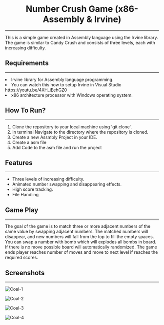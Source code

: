 <h1 align="center">Number Crush Game (x86-Assembly & Irvine)</h1>
<hr>
<p>This is a simple game created in Assembly language using the Irvine library. The game is similar to Candy Crush and consists of three levels, each with increasing difficulty.</p>


<h2>Requirements</h2>
<hr>
<li>Irvine library for Assembly language programming.
<li>You can watch this how to setup Irvine in Visual Studio https://youtu.be/4XH_iEehGZ0</li>
</li>
<li>x86 architecture processor with Windows operating system.</li>


<h2>How To Run?</h2>
<hr>
<ol>
<li>Clone the repository to your local machine using 'git clone'.</li>
<li>In terminal Navigate to the directory where the repository is cloned.</li>
<li>Create a new Assmbly Project in your IDE.</li>
<li>Create a asm file</li>
<li>Add Code to the asm file and run the project</li>
</ol>


<h2>Features</h2>
<hr>
<ul>
<li>Three levels of increasing difficulty.</li>
<li>Animated number swapping and disappearing effects.</li>
<li>High score tracking.</li>
<li>File Handling</li>
</ul>


<h2>Game Play</h2>
<hr>
<p>The goal of the game is to match three or more adjacent numbers of the same value by swapping adjacent numbers. The matched numbers will disappear, 
and new numbers will fall from the top to fill the empty spaces. You can swap a number with bomb which will explodes all bombs in board. If there is no move 
possible board will automatically randomized. The game ends player reaches number of moves and move to next level if reaches the required scores.</p>


<h2>Screenshots</h2>
<hr>

![Coal-1](https://user-images.githubusercontent.com/96474143/236566324-de0a7be6-4049-4580-a57e-4284f843fa97.png)

![Coal-2](https://user-images.githubusercontent.com/96474143/236566346-67afb283-3f6e-4288-8a10-7a08d0b900b9.png)

![Coal-3](https://user-images.githubusercontent.com/96474143/236566362-47daf2e5-7be9-4138-a634-ce7439fa9e93.png)

![Coal-4](https://user-images.githubusercontent.com/96474143/236566370-ac6e478f-4e1d-4d10-be4b-8db38bdf07ca.png)

